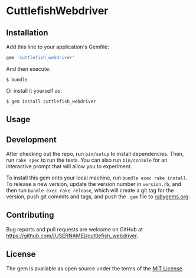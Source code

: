 # CuttlefishWebdriver


## Installation

Add this line to your application's Gemfile:

```ruby
gem 'cuttlefish_webdriver'
```

And then execute:

    $ bundle

Or install it yourself as:

    $ gem install cuttlefish_webdriver

## Usage

## Development

After checking out the repo, run `bin/setup` to install dependencies. Then, run `rake spec` to run the tests. You can also run `bin/console` for an interactive prompt that will allow you to experiment.

To install this gem onto your local machine, run `bundle exec rake install`. To release a new version, update the version number in `version.rb`, and then run `bundle exec rake release`, which will create a git tag for the version, push git commits and tags, and push the `.gem` file to [rubygems.org](https://rubygems.org).

## Contributing

Bug reports and pull requests are welcome on GitHub at https://github.com/[USERNAME]/cuttlefish_webdriver.

## License

The gem is available as open source under the terms of the [MIT License](https://opensource.org/licenses/MIT).
